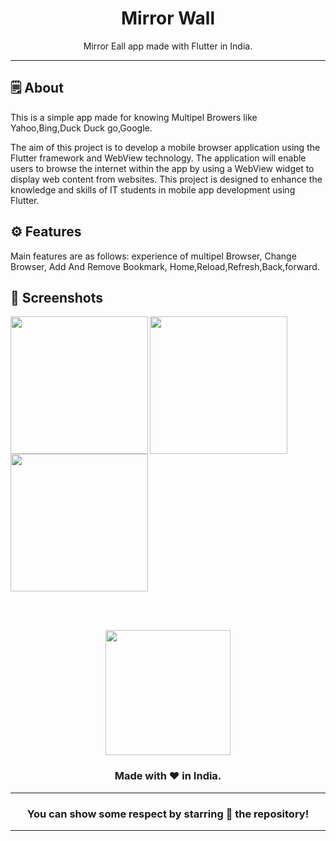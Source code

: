 
<div align="center">


# **Mirror Wall**
Mirror Eall app made with Flutter in India.

---

</div>



## 🗒 About

This is a simple app made for knowing Multipel Browers like Yahoo,Bing,Duck Duck go,Google.

The aim of this project is to develop a mobile browser application using the Flutter framework
and WebView technology. The application will enable users to browse the internet within the app
by using a WebView widget to display web content from websites. This project is designed to
enhance the knowledge and skills of IT students in mobile app development using Flutter.
## ⚙️ Features
Main features are as follows:
experience of multipel Browser,
Change Browser,
Add And Remove Bookmark,
Home,Reload,Refresh,Back,forward.
## 📲 Screenshots

<img align="left" src="./assets/screenshots/age_calc_1.png" width="220px">
<img align="left" src="./assets/screenshots/age_calc_2.png" width="220px">
<img src="./assets/screenshots/age_calc_3.png" width="220px">


<br><br>



<div align="center">

<img src="./assets/icons/logo.png" width="200px" height="200px">

### Made with ❤️ in India.
---
### You can show some respect by starring 🌟 the repository!
---
</div>
